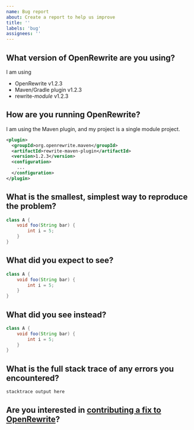 ```yaml
---
name: Bug report
about: Create a report to help us improve
title: ''
labels: 'bug'
assignees: ''
---
```

<!--
Thank you for reporting an issue with OpenRewrite!
We appreciate you taking the time to help us improve.
Please fill out the template below to help us understand and reproduce the issue.
Feel free to delete any sections that don't apply to your issue.
-->

## What version of OpenRewrite are you using?
<!--
Whenever possible please try to replicate your issue with the latest versions of OpenRewrite.
The latest major and minor versions of OpenRewrite projects are usually listed here:
https://docs.openrewrite.org/reference/latest-versions-of-every-openrewrite-module
For patch releases check the GitHub Releases page for the respective project.

We release every few weeks, so it's possible that your issue has already been fixed.

If you want to try the most recent changes that haven't been fully released yet, you can check out our snapshot releases
https://docs.openrewrite.org/reference/snapshot-instructions
-->
I am using

- OpenRewrite v1.2.3
- Maven/Gradle plugin v1.2.3
- rewrite-_module_ v1.2.3

## How are you running OpenRewrite?
<!--
Are you using the Maven plugin, Gradle plugin, Moderne CLI, Moderne.io or something else?
Is your project a single module or a multi-module project?

Can you share your configuration so that we can rule out any configuration issues?

Is your project public? If so, can you share a link to it?
Code snippets can also be shared privately via [our public Slack](https://join.slack.com/t/rewriteoss/shared_invite/zt-nj42n3ea-b~62rIHzb3Vo0E1APKCXEA).
-->
I am using the Maven plugin, and my project is a single module project.
```xml
<plugin>
  <groupId>org.openrewrite.maven</groupId>
  <artifactId>rewrite-maven-plugin</artifactId>
  <version>1.2.3</version>
  <configuration>
    ... 
  </configuration>
</plugin>
```

## What is the smallest, simplest way to reproduce the problem?
<!--
Sometimes the logs indicate a recipe stumbled over a particular pattern of code.
If you can share a code snippet that reproduces the issue, that will help us fix it faster.
We also accept [pull requests that merely replicate an issue](https://github.com/openrewrite/.github/blob/main/CONTRIBUTING.md#contributing-fixes), as a step up to a full fix.

A code snippet can be something simple like this, or similar for other languages:
-->
```java
class A {
    void foo(String bar) {
        int i = 5;
    }
}
```

## What did you expect to see?
<!-- A code snippet, or a description of the behavior you expected helps us write a test to ensure the issue is fixed. -->
```java
class A {
    void foo(String bar) {
        int i = 5;
    }
}
```

## What did you see instead?
<!-- A code snippet, or a description of the behavior you saw instead of the above expected result. -->
```java
class A {
    void foo(String bar) {
        int i = 5;
    }
}
```

## What is the full stack trace of any errors you encountered?
<!-- When errors occur, please include the output of `--stacktrace` for Gradle or `--debug` for Maven. -->
```
stacktrace output here
```

## Are you interested in [contributing a fix to OpenRewrite](https://github.com/openrewrite/.github/blob/main/CONTRIBUTING.md#contributing-fixes)?
<!-- Indicate if this is something you would like to work on, and how we can best support you in doing so. -->
